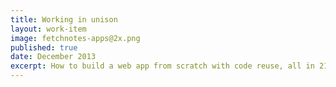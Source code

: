 ```yaml
---
title: Working in unison
layout: work-item
image: fetchnotes-apps@2x.png
published: true
date: December 2013
excerpt: How to build a web app from scratch with code reuse, all in 21 days.
---
```

